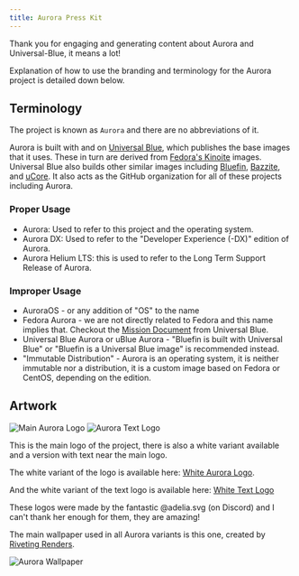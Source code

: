 ```yaml
---
title: Aurora Press Kit
---
```


Thank you for engaging and generating content about Aurora and Universal-Blue, it means a lot!

Explanation of how to use the branding and terminology for the Aurora project is detailed down below.

## Terminology

The project is known as `Aurora` and there are no abbreviations of it.

Aurora is built with and on [Universal Blue](https://universal-blue.org), which publishes the base images that it uses. These in turn are derived from [Fedora's Kinoite](https://fedoraproject.org/atomic-desktops/kinoite/) images. Universal Blue also builds other similar images including [Bluefin](https://projectbluefin.io), [Bazzite](https://bazzite.gg), and [uCore](https://projectucore.io). It also acts as the GitHub organization for all of these projects including Aurora.

### Proper Usage

- Aurora: Used to refer to this project and the operating system.
- Aurora DX: Used to refer to the "Developer Experience (-DX)" edition of Aurora.
- Aurora Helium LTS: this is used to refer to the Long Term Support Release of Aurora.

### Improper Usage

- AuroraOS - or any addition of "OS" to the name
- Fedora Aurora - we are not directly related to Fedora and this name implies that. Checkout the [Mission Document](https://universal-blue.org/mission.html) from Universal Blue.
- Universal Blue Aurora or uBlue Aurora - "Bluefin is built with Universal Blue" or "Bluefin is a Universal Blue image" is recommended instead.
- "Immutable Distribution" - Aurora is an operating system, it is neither immutable nor a distribution, it is a custom image based on Fedora or CentOS, depending on the edition.

## Artwork

![Main Aurora Logo](/img/favicon.svg)
![Aurora Text Logo](/img/aurora-text-logo-v4.svg)

This is the main logo of the project, there is also a white variant available and a version with text near the main logo.

The white variant of the logo is available here: [White Aurora Logo](/img/aurora-v3-white.svg).

And the white variant of the text logo is available here: [White Text Logo](/img/aurora-text-logo-v4-white.svg)

These logos were made by the fantastic @adelia.svg (on Discord) and I can't thank her enough for them, they are amazing!

The main wallpaper used in all Aurora variants is this one, created by [Riveting Renders](https://www.etsy.com/shop/RivetingRenders).

![Aurora Wallpaper](/img/aurora_wallpaper.jpg)
